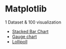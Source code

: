 # Matplotlib
1 Dataset &amp; 100 visualization 

- [Stacked Bar Chart](https://github.com/3mralaa159/matplotlib/tree/main/1-Stacked%20bar%20chart)
- [Gauge chart](https://github.com/3mralaa159/Matplotlib/tree/main/2-Gauge%20chart)
- [Lollipoll](https://github.com/3mralaa159/Matplotlib/tree/main/3-Lollipoll%20chart)
